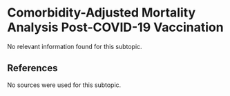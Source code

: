 # Comorbidity-Adjusted Mortality Analysis Post-COVID-19 Vaccination

No relevant information found for this subtopic.

## References

No sources were used for this subtopic.
